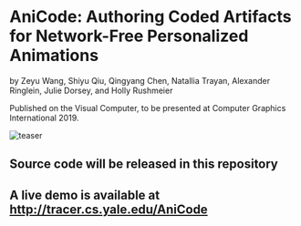 # AniCode: Authoring Coded Artifacts for Network-Free Personalized Animations

by Zeyu Wang, Shiyu Qiu, Qingyang Chen, Natallia Trayan, Alexander Ringlein, Julie Dorsey, and Holly Rushmeier

Published on the Visual Computer, to be presented at Computer Graphics International 2019.

![teaser](teaser.jpg)

## Source code will be released in this repository

## A live demo is available at http://tracer.cs.yale.edu/AniCode
